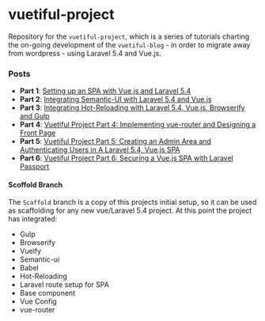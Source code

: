 # vuetiful-project

Repository for the `vuetiful-project`, which is a series of tutorials charting the on-going development of the `vuetiful-blog` - in order to migrate away from wordpress - using Laravel 5.4 and Vue.js.

### Posts

- **Part 1**: [Setting up an SPA with Vue.js and Laravel 5.4](https://vuetiful.wordpress.com/2017/02/14/setting-up-an-spa-with-vuejs-and-laravel-5-4/)
- **Part 2**: [Integrating Semantic-UI with Laravel 5.4 and Vue.js](https://vuetiful.wordpress.com/2017/02/17/vuetiful-project-part-2-integrating-semantic-ui-with-laravel-5-4-and-vue-js/)
- **Part 3**: [Integrating Hot-Reloading with Laravel 5.4, Vue.js, Browserify and Gulp](https://vuetiful.wordpress.com/2017/02/24/vuetiful-project-part-3-integrating-hot-reloading-with-laravel-5-4-vue-js-and-browserify/)
- **Part 4**: [Vuetiful Project Part 4: Implementing vue-router and Designing a Front Page](https://vuetiful.wordpress.com/2017/02/26/vuetiful-project-part-4-implementing-vue-router/)
- **Part 5**: [Vuetiful Project Part 5: Creating an Admin Area and Authenticating Users in A Laravel 5.4, Vue.js SPA](https://vuetiful.wordpress.com/2017/03/24/vuetiful-project-part-5-creating-an-admin-area-and-authenticating-users-in-our-laravel-5-4-vue-js-spa/)
- **Part 6**: [Vuetiful Project Part 6: Securing a Vue.js SPA with Laravel Passport](https://vuetiful.wordpress.com/2017/03/28/vuetiful-project-part-6-securing-a-vue-js-spa-with-laravel-passport/)
#### Scoffold Branch

The `Scaffold` branch is a copy of this projects initial setup, so it can be used as scaffolding for any new vue/Laravel 5.4 project. At this point the project has integrated:

- Gulp
- Browserify
- Vueify
- Semantic-ui
- Babel
- Hot-Reloading
- Laravel route setup for SPA
- Base component
- Vue Config
- vue-router

